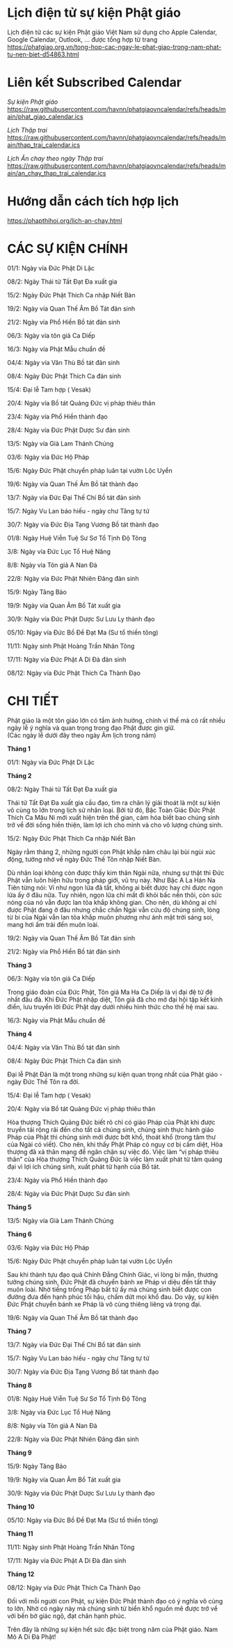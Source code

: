 # Lịch điện tử sự kiện Phật giáo

Lịch điện tử các sự kiện Phật giáo Việt Nam sử dụng cho Apple Calendar, Google Calendar, Outlook, ... được tổng hợp từ trang
https://phatgiao.org.vn/tong-hop-cac-ngay-le-phat-giao-trong-nam-phat-tu-nen-biet-d54863.html

# Liên kết Subscribed Calendar
*Sự kiện Phật giáo*  
https://raw.githubusercontent.com/havnn/phatgiaovncalendar/refs/heads/main/phat_giao_calendar.ics

*Lịch Thập trai*  
https://raw.githubusercontent.com/havnn/phatgiaovncalendar/refs/heads/main/thap_trai_calendar.ics

*Lịch Ăn chay theo ngày Thập trai*  
https://raw.githubusercontent.com/havnn/phatgiaovncalendar/refs/heads/main/an_chay_thap_trai_calendar.ics

# Hướng dẫn cách tích hợp lịch
https://phapthihoi.org/lich-an-chay.html

# CÁC SỰ KIỆN CHÍNH
01/1: Ngày vía Đức Phật Di Lặc 

08/2: Ngày Thái tử Tất Đạt Đa xuất gia

15/2: Ngày Đức Phật Thích Ca nhập Niết Bàn

19/2: Ngày vía Quan Thế Âm Bồ Tát đản sinh

21/2: Ngày vía Phổ Hiền Bồ tát đản sinh

06/3: Ngày vía tôn giả Ca Diếp 

16/3: Ngày vía Phật Mẫu chuẩn đề 

04/4: Ngày vía Văn Thù Bồ tát đản sinh

08/4: Ngày Đức Phật Thích Ca đản sinh 

15/4: Đại lễ Tam hợp ( Vesak)

20/4: Ngày vía Bồ tát Quảng Đức vị pháp thiêu thân 

23/4: Ngày vía Phổ Hiền thành đạo 

28/4: Ngày vía Đức Phật Dược Sư đản sinh

13/5: Ngày vía Già Lam Thánh Chúng 

03/6: Ngày vía Đức Hộ Pháp 

15/6: Ngày Đức Phật chuyển pháp luân tại vườn Lộc Uyển

19/6: Ngày vía Quan Thế Âm Bồ tát thành đạo

13/7: Ngày vía Đức Đại Thế Chí Bồ tát đản sinh

15/7: Ngày Vu Lan báo hiếu - ngày chư Tăng tự tứ 

30/7: Ngày vía Đức Địa Tạng Vương Bồ tát thành đạo

01/8: Ngày Huệ Viễn Tuệ Sư Sơ Tổ Tịnh Độ Tông

3/8: Ngày vía Đức Lục Tổ Huệ Năng 

8/8: Ngày vía Tôn giả A Nan Đà

22/8: Ngày vía Đức Phật Nhiên Đăng đản sinh

15/9: Ngày Tăng Bảo

19/9: Ngày vía Quan Âm Bồ Tát xuất gia 

30/9: Ngày vía Đức Phật Dược Sư Lưu Ly thành đạo 

05/10: Ngày vía Đức Bồ Đề Đạt Ma (Sư tổ thiền tông)

11/11: Ngày sinh Phật Hoàng Trần Nhân Tông

17/11: Ngày vía Đức Phật A Di Đà đản sinh

08/12: Ngày vía Đức Phật Thích Ca Thành Đạo 

# CHI TIẾT
Phật giáo là một tôn giáo lớn có tầm ảnh hưởng, chính vì thế mà có rất nhiều ngày lễ ý nghĩa và quan trọng trong đạo Phật được gìn giữ.  
(Các ngày lễ dưới đây theo ngày Âm lịch trong năm)

**Tháng 1**

01/1: Ngày vía Đức Phật Di Lặc 

**Tháng 2**

08/2: Ngày Thái tử Tất Đạt Đa xuất gia

Thái tử Tất Đạt Đa xuất gia cầu đạo, tìm ra chân lý giải thoát là một sự kiện vô cùng to lớn trong lịch sử nhân loại. Bởi từ đó, Bậc Toàn Giác Đức Phật Thích Ca Mâu Ni mới xuất hiện trên thế gian, cảm hóa biết bao chúng sinh trở về đời sống hiền thiện, làm lợi ích cho mình và cho vô lượng chúng sinh.

15/2: Ngày Đức Phật Thích Ca nhập Niết Bàn

Ngày rằm tháng 2, những người con Phật khắp năm châu lại bùi ngùi xúc động, tưởng nhớ về ngày Đức Thế Tôn nhập Niết Bàn. 

Dù nhân loại không còn được thấy kim thân Ngài nữa, nhưng sự thật thì Đức Phật vẫn luôn hiện hữu trong pháp giới, vũ trụ này. Như Bậc A La Hán Na Tiên từng nói: Ví như ngọn lửa đã tắt, không ai biết được hay chỉ được ngọn lửa ấy ở đâu nữa. Tuy nhiên, ngọn lửa chỉ mất đi khỏi bấc nến thôi, còn sức nóng của nó vẫn được lan tỏa khắp không gian. Cho nên, dù không ai chỉ được Phật đang ở đâu nhưng chắc chắn Ngài vẫn cứu độ chúng sinh, lòng từ bi của Ngài vẫn lan tỏa khắp muôn phương như ánh mặt trời sáng soi, mang hơi ấm trải đến muôn loài.  

19/2: Ngày vía Quan Thế Âm Bồ Tát đản sinh

21/2: Ngày vía Phổ Hiền Bồ tát đản sinh

**Tháng 3**

06/3: Ngày vía tôn giả Ca Diếp 

Trong giáo đoàn của Đức Phật, Tôn giả Ma Ha Ca Diếp là vị đại đệ tử đệ nhất đầu đà. Khi Đức Phật nhập diệt, Tôn giả đã cho mở đại hội tập kết kinh điển, lưu truyền lời Đức Phật dạy dưới nhiều hình thức cho thế hệ mai sau.

16/3: Ngày vía Phật Mẫu chuẩn đề 

**Tháng 4**

04/4: Ngày vía Văn Thù Bồ tát đản sinh

08/4: Ngày Đức Phật Thích Ca đản sinh 

Đại lễ Phật Đản là một trong những sự kiện quan trọng nhất của Phật giáo - ngày Đức Thế Tôn ra đời.

15/4: Đại lễ Tam hợp ( Vesak)

20/4: Ngày vía Bồ tát Quảng Đức vị pháp thiêu thân 

Hòa thượng Thích Quảng Đức biết rõ chỉ có giáo Pháp của Phật khi được truyền tải rộng rãi đến cho tất cả chúng sinh, chúng sinh thực hành giáo Pháp của Phật thì chúng sinh mới được bớt khổ, thoát khổ (trong tâm thư của Ngài có viết). Cho nên, khi thấy Phật Pháp có nguy cơ bị cấm diệt, Hòa thượng đã xả thân mạng để ngăn chặn sự việc đó. Việc làm “vị pháp thiêu thân” của Hòa thượng Thích Quảng Đức là việc làm xuất phát từ tâm quảng đại vì lợi ích chúng sinh, xuất phát từ hạnh của Bồ tát.

23/4: Ngày vía Phổ Hiền thành đạo 

28/4: Ngày vía Đức Phật Dược Sư đản sinh

**Tháng 5**

13/5: Ngày vía Già Lam Thánh Chúng 

**Tháng 6**

03/6: Ngày vía Đức Hộ Pháp 

15/6: Ngày Đức Phật chuyển pháp luân tại vườn Lộc Uyển

Sau khi thành tựu đạo quả Chính Đẳng Chính Giác, vì lòng bi mẫn, thương tưởng chúng sinh, Đức Phật đã chuyển bánh xe Pháp vi diệu đến tất thảy muôn loài. Nhờ tiếng trống Pháp bất tử ấy mà chúng sinh biết được con đường đưa đến hạnh phúc tối hậu, chấm dứt mọi khổ đau. Do vậy, sự kiện Đức Phật chuyển bánh xe Pháp là vô cùng thiêng liêng và trọng đại.

19/6: Ngày vía Quan Thế Âm Bồ tát thành đạo

**Tháng 7**

13/7: Ngày vía Đức Đại Thế Chí Bồ tát đản sinh

15/7: Ngày Vu Lan báo hiếu - ngày chư Tăng tự tứ 

30/7: Ngày vía Đức Địa Tạng Vương Bồ tát thành đạo

**Tháng 8**

01/8: Ngày Huệ Viễn Tuệ Sư Sơ Tổ Tịnh Độ Tông

3/8: Ngày vía Đức Lục Tổ Huệ Năng 

8/8: Ngày vía Tôn giả A Nan Đà

22/8: Ngày vía Đức Phật Nhiên Đăng đản sinh

**Tháng 9**

15/9: Ngày Tăng Bảo

19/9: Ngày vía Quan Âm Bồ Tát xuất gia 

30/9: Ngày vía Đức Phật Dược Sư Lưu Ly thành đạo 

**Tháng 10**

05/10: Ngày vía Đức Bồ Đề Đạt Ma (Sư tổ thiền tông)


**Tháng 11**

11/11: Ngày sinh Phật Hoàng Trần Nhân Tông

17/11: Ngày vía Đức Phật A Di Đà đản sinh

**Tháng 12**

08/12: Ngày vía Đức Phật Thích Ca Thành Đạo 

Đối với mỗi người con Phật, sự kiện Đức Phật thành đạo có ý nghĩa vô cùng to lớn. Nhờ có ngày này mà chúng sinh từ biển khổ nguồn mê được trở về với bến bờ giác ngộ, đạt chân hạnh phúc.  

Trên đây là những sự kiện hết sức đặc biệt trong năm của Phật giáo. 
Nam Mô A Di Đà Phật!
